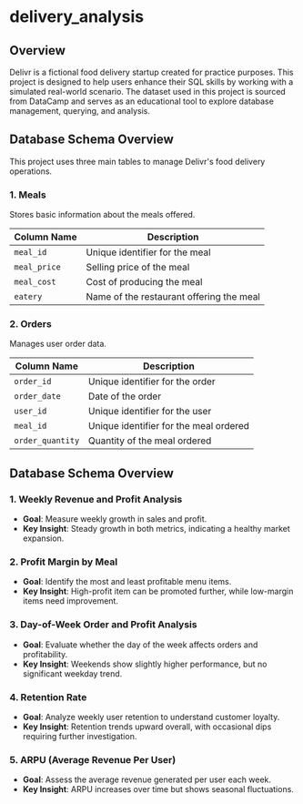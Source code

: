 # delivery_analysis

## Overview

Delivr is a fictional food delivery startup created for practice purposes. This project is designed to help users enhance their SQL skills by working with a simulated real-world scenario. The dataset used in this project is sourced from DataCamp and serves as an educational tool to explore database management, querying, and analysis.

## Database Schema Overview

This project uses three main tables to manage Delivr's food delivery operations.

### 1. Meals
Stores basic information about the meals offered.

| Column Name   | Description                   |
|---------------|-------------------------------|
| `meal_id`     | Unique identifier for the meal |
| `meal_price`  | Selling price of the meal      |
| `meal_cost`   | Cost of producing the meal     |
| `eatery`      | Name of the restaurant offering the meal |


### 2. Orders
Manages user order data.

| Column Name       | Description                     |
|-------------------|---------------------------------|
| `order_id`        | Unique identifier for the order |
| `order_date`      | Date of the order               |
| `user_id`         | Unique identifier for the user  |
| `meal_id`         | Unique identifier for the meal ordered |
| `order_quantity`  | Quantity of the meal ordered    |

## Database Schema Overview

### 1. **Weekly Revenue and Profit Analysis**
- **Goal**: Measure weekly growth in sales and profit.
- **Key Insight**: Steady growth in both metrics, indicating a healthy market expansion.

### 2. **Profit Margin by Meal**
- **Goal**: Identify the most and least profitable menu items.
- **Key Insight**: High-profit item can be promoted further, while low-margin items need improvement.

### 3. **Day-of-Week Order and Profit Analysis**
- **Goal**: Evaluate whether the day of the week affects orders and profitability.
- **Key Insight**: Weekends show slightly higher performance, but no significant weekday trend.

### 4. **Retention Rate**
- **Goal**: Analyze weekly user retention to understand customer loyalty.
- **Key Insight**: Retention trends upward overall, with occasional dips requiring further investigation.

### 5. **ARPU (Average Revenue Per User)**
- **Goal**: Assess the average revenue generated per user each week.
- **Key Insight**: ARPU increases over time but shows seasonal fluctuations.
